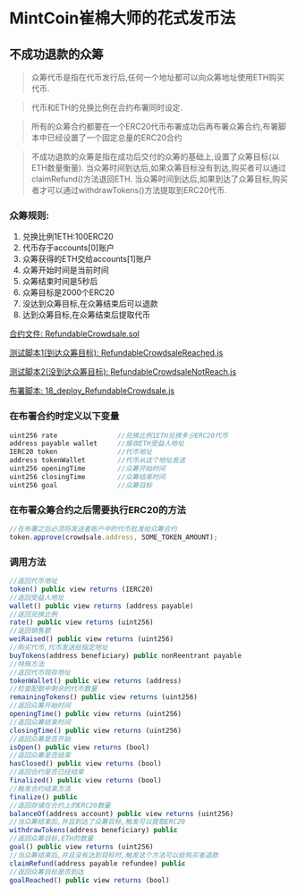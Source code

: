 # MintCoin崔棉大师的花式发币法

## 不成功退款的众筹
> 众筹代币是指在代币发行后,任何一个地址都可以向众筹地址使用ETH购买代币.

> 代币和ETH的兑换比例在合约布署同时设定.

> 所有的众筹合约都要在一个ERC20代币布署成功后再布署众筹合约,布署脚本中已经设置了一个固定总量的ERC20合约

> 不成功退款的众筹是指在成功后交付的众筹的基础上,设置了众筹目标(以ETH数量衡量).
> 当众筹时间到达后,如果众筹目标没有到达,购买者可以通过claimRefund()方法退回ETH.
> 当众筹时间到达后,如果到达了众筹目标,购买者才可以通过withdrawTokens()方法提取到ERC20代币.

### 众筹规则:
1. 兑换比例1ETH:100ERC20
2. 代币存于accounts[0]账户
3. 众筹获得的ETH交给accounts[1]账户
4. 众筹开始时间是当前时间
5. 众筹结束时间是5秒后
6. 众筹目标是2000个ERC20
7. 没达到众筹目标,在众筹结束后可以退款
8. 达到众筹目标,在众筹结束后提取代币

[合约文件: RefundableCrowdsale.sol](https://github.com/thedownup/MintCoin/blob/master/contracts/Crowdsale/RefundableCrowdsale.sol)

[测试脚本1(到达众筹目标): RefundableCrowdsaleReached.js](https://github.com/thedownup/MintCoin/blob/master/test/Crowdsale/RefundableCrowdsaleReached.js)

[测试脚本2(没到达众筹目标): RefundableCrowdsaleNotReach.js](https://github.com/thedownup/MintCoin/blob/master/test/Crowdsale/RefundableCrowdsaleNotReach.js)

[布署脚本: 18_deploy_RefundableCrowdsale.js](https://github.com/thedownup/MintCoin/blob/master/migrations/18_deploy_RefundableCrowdsale.js)

### 在布署合约时定义以下变量
```javascript
uint256 rate               //兑换比例1ETH兑换多少ERC20代币
address payable wallet     //接收ETH受益人地址
IERC20 token               //代币地址
address tokenWallet        //代币从这个地址发送
uint256 openingTime        //众筹开始时间
uint256 closingTime        //众筹结束时间
uint256 goal               //众筹目标
```
### 在布署众筹合约之后需要执行ERC20的方法
```javascript
//在布署之后必须将发送者账户中的代币批准给众筹合约
token.approve(crowdsale.address, SOME_TOKEN_AMOUNT);
```
### 调用方法
```javascript
//返回代币地址
token() public view returns (IERC20)          
//返回受益人地址              
wallet() public view returns (address payable)              
//返回兑换比例
rate() public view returns (uint256) 
//返回销售额
weiRaised() public view returns (uint256)         
//购买代币,代币发送给指定地址          
buyTokens(address beneficiary) public nonReentrant payable  
//特殊方法
//返回代币现存地址
tokenWallet() public view returns (address)                 
//检查配额中剩余的代币数量
remainingTokens() public view returns (uint256)
//返回众筹开始时间
openingTime() public view returns (uint256)
//返回众筹结束时间
closingTime() public view returns (uint256)
//返回众筹是否开始
isOpen() public view returns (bool)
//返回众筹是否结束
hasClosed() public view returns (bool)
//返回合约是否已经结束
finalized() public view returns (bool)
//触发合约结束方法
finalize() public
//返回存储在合约上的ERC20数量
balanceOf(address account) public view returns (uint256)
//当众筹结束后,并且到达了众筹目标,触发可以提取ERC20
withdrawTokens(address beneficiary) public
//返回众筹目标,ETH的数量
goal() public view returns (uint256)
//当众筹结束后,并且没有达到目标时,触发这个方法可以给购买者退款
claimRefund(address payable refundee) public
//返回众筹目标是否到达
goalReached() public view returns (bool)
```
